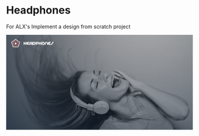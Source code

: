 # Headphones

For ALX's Implement a design from scratch project

![My physical workstation.](/images/headphones.png)
